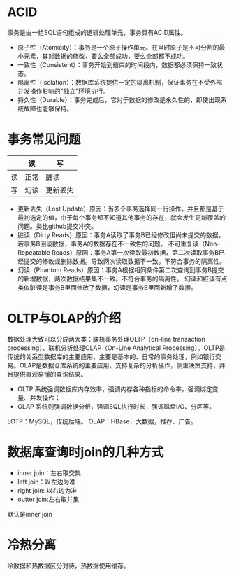 # ACID
事务是由一组SQL语句组成的逻辑处理单元，事务具有ACID属性。
* 原子性（Atomicity）：事务是一个原子操作单元。在当时原子是不可分割的最小元素，其对数据的修改，要么全部成功，要么全部都不成功。
* 一致性（Consistent）：事务开始到结束的时间段内，数据都必须保持一致状态。
* 隔离性（Isolation）：数据库系统提供一定的隔离机制，保证事务在不受外部并发操作影响的"独立"环境执行。
* 持久性（Durable）：事务完成后，它对于数据的修改是永久性的，即使出现系统故障也能够保持。

# 事务常见问题
|     | 读   | 写    |
|-----|-----|------|
| 读   | 正常  | 脏读   |
| 写   | 幻读  | 更新丢失 |

* 更新丢失（Lost Update）原因：当多个事务选择同一行操作，并且都是基于最初选定的值，由于每个事务都不知道其他事务的存在，就会发生更新覆盖的问题。类比github提交冲突。
* 脏读（Dirty Reads）原因：事务A读取了事务B已经修改但尚未提交的数据。若事务B回滚数据，事务A的数据存在不一致性的问题。
    不可重复读（Non-Repeatable Reads）原因：事务A第一次读取最初数据，第二次读取事务B已经提交的修改或删除数据。导致两次读取数据不一致。不符合事务的隔离性。
* 幻读（Phantom Reads）原因：事务A根据相同条件第二次查询到事务B提交的新增数据，两次数据结果集不一致。不符合事务的隔离性。
    幻读和脏读有点类似脏读是事务B里面修改了数据，幻读是事务B里面新增了数据。

# OLTP与OLAP的介绍
数据处理大致可以分成两大类：联机事务处理OLTP（on-line transaction processing）、联机分析处理OLAP（On-Line Analytical Processing）。OLTP是传统的关系型数据库的主要应用，主要是基本的、日常的事务处理，例如银行交易。OLAP是数据仓库系统的主要应用，支持复杂的分析操作，侧重决策支持，并且提供直观易懂的查询结果。
* OLTP 系统强调数据库内存效率，强调内存各种指标的命令率，强调绑定变量、并发操作；
* OLAP 系统则强调数据分析，强调SQL执行时长，强调磁盘I/O、分区等。  


LOTP：MySQL，传统后端。
OLAP：HBase，大数据，推荐、广告。  

# 数据库查询时join的几种方式
* inner join：左右取交集
* left join：以左边为准
* right join: 以右边为准
* outter join:左右取并集

默认是inner join

# 冷热分离
冷数据和热数据区分对待，热数据使用缓存。  